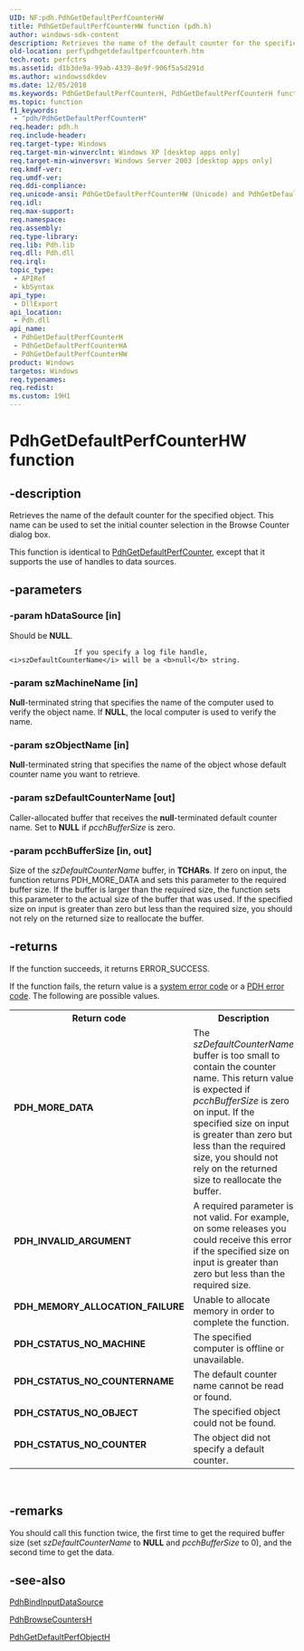 ```yaml
---
UID: NF:pdh.PdhGetDefaultPerfCounterHW
title: PdhGetDefaultPerfCounterHW function (pdh.h)
author: windows-sdk-content
description: Retrieves the name of the default counter for the specified object.
old-location: perf\pdhgetdefaultperfcounterh.htm
tech.root: perfctrs
ms.assetid: d1b3de9a-99ab-4339-8e9f-906f5a5d291d
ms.author: windowssdkdev
ms.date: 12/05/2018
ms.keywords: PdhGetDefaultPerfCounterH, PdhGetDefaultPerfCounterH function [Perf], PdhGetDefaultPerfCounterHA, PdhGetDefaultPerfCounterHW, _win32_pdhgetdefaultperfcounterh, base.pdhgetdefaultperfcounterh, pdh/PdhGetDefaultPerfCounterH, pdh/PdhGetDefaultPerfCounterHA, pdh/PdhGetDefaultPerfCounterHW, perf.pdhgetdefaultperfcounterh
ms.topic: function
f1_keywords: 
 - "pdh/PdhGetDefaultPerfCounterH"
req.header: pdh.h
req.include-header: 
req.target-type: Windows
req.target-min-winverclnt: Windows XP [desktop apps only]
req.target-min-winversvr: Windows Server 2003 [desktop apps only]
req.kmdf-ver: 
req.umdf-ver: 
req.ddi-compliance: 
req.unicode-ansi: PdhGetDefaultPerfCounterHW (Unicode) and PdhGetDefaultPerfCounterHA (ANSI)
req.idl: 
req.max-support: 
req.namespace: 
req.assembly: 
req.type-library: 
req.lib: Pdh.lib
req.dll: Pdh.dll
req.irql: 
topic_type:
 - APIRef
 - kbSyntax
api_type:
 - DllExport
api_location:
 - Pdh.dll
api_name:
 - PdhGetDefaultPerfCounterH
 - PdhGetDefaultPerfCounterHA
 - PdhGetDefaultPerfCounterHW
product: Windows
targetos: Windows
req.typenames: 
req.redist: 
ms.custom: 19H1
---
```


# PdhGetDefaultPerfCounterHW function


## -description


Retrieves the name of the default counter for the specified object. This name can be used to set the initial counter selection in the Browse Counter dialog box.
			

This function is identical to 
<a href="https://docs.microsoft.com/windows/desktop/api/pdh/nf-pdh-pdhgetdefaultperfcountera">PdhGetDefaultPerfCounter</a>, except that it supports the use of handles to data sources.


## -parameters




### -param hDataSource [in]

Should be <b>NULL</b>. 



					If you specify a log file handle, <i>szDefaultCounterName</i> will be a <b>null</b> string.


### -param szMachineName [in]

<b>Null</b>-terminated string that specifies the name of the computer used to verify the object name. If <b>NULL</b>, the local computer is used to verify the name.


### -param szObjectName [in]

<b>Null</b>-terminated string that specifies the name of the object whose default counter name you want to retrieve.


### -param szDefaultCounterName [out]

Caller-allocated buffer that receives the <b>null</b>-terminated default counter name. Set to <b>NULL</b> if <i>pcchBufferSize</i> is zero.


### -param pcchBufferSize [in, out]

Size of the <i>szDefaultCounterName</i> buffer, in <b>TCHARs</b>. If zero on input, the function returns PDH_MORE_DATA and sets this parameter to the required buffer size. If the buffer is larger than the required size, the function sets this parameter to the actual size of the buffer that was used. If the specified size on input is greater than zero but less than the required size, you should not rely on the returned size to reallocate the buffer.


## -returns



If the function succeeds, it returns ERROR_SUCCESS.
						

If the function fails, the return value is a 
<a href="https://docs.microsoft.com/windows/desktop/Debug/system-error-codes">system error code</a> or a 
<a href="https://docs.microsoft.com/windows/desktop/PerfCtrs/pdh-error-codes">PDH error code</a>. The following are possible values.

<table>
<tr>
<th>Return code</th>
<th>Description</th>
</tr>
<tr>
<td width="40%">
<dl>
<dt><b>PDH_MORE_DATA</b></dt>
</dl>
</td>
<td width="60%">
The <i>szDefaultCounterName</i> buffer is too small to contain the counter name. This return value is expected if <i>pcchBufferSize</i> is zero on input. If the specified size on input is greater than zero but less than the required size, you should not rely on the returned size to reallocate the buffer.

</td>
</tr>
<tr>
<td width="40%">
<dl>
<dt><b>PDH_INVALID_ARGUMENT</b></dt>
</dl>
</td>
<td width="60%">
A required parameter is not valid. For example, on some releases you could receive this error if the specified size on input is greater than zero but less than the required size.

</td>
</tr>
<tr>
<td width="40%">
<dl>
<dt><b>PDH_MEMORY_ALLOCATION_FAILURE</b></dt>
</dl>
</td>
<td width="60%">
Unable to allocate memory in order to complete the function.

</td>
</tr>
<tr>
<td width="40%">
<dl>
<dt><b>PDH_CSTATUS_NO_MACHINE</b></dt>
</dl>
</td>
<td width="60%">
The specified computer is offline or unavailable.

</td>
</tr>
<tr>
<td width="40%">
<dl>
<dt><b>PDH_CSTATUS_NO_COUNTERNAME</b></dt>
</dl>
</td>
<td width="60%">
The default counter name cannot be read or found.

</td>
</tr>
<tr>
<td width="40%">
<dl>
<dt><b>PDH_CSTATUS_NO_OBJECT</b></dt>
</dl>
</td>
<td width="60%">
The specified object could not be found.

</td>
</tr>
<tr>
<td width="40%">
<dl>
<dt><b>PDH_CSTATUS_NO_COUNTER</b></dt>
</dl>
</td>
<td width="60%">
The object did not specify a default counter.

</td>
</tr>
</table>
 




## -remarks



You should call this function twice, the first time to get the required buffer size (set <i>szDefaultCounterName</i> to <b>NULL</b> and <i>pcchBufferSize</i> to 0), and the second time to get the data.




## -see-also




<a href="https://docs.microsoft.com/windows/desktop/api/pdh/nf-pdh-pdhbindinputdatasourcea">PdhBindInputDataSource</a>



<a href="https://docs.microsoft.com/windows/desktop/api/pdh/nf-pdh-pdhbrowsecountersha">PdhBrowseCountersH</a>



<a href="https://docs.microsoft.com/windows/desktop/api/pdh/nf-pdh-pdhgetdefaultperfobjectha">PdhGetDefaultPerfObjectH</a>
 

 

